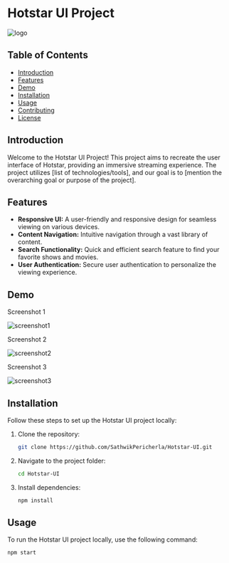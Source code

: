 # Hotstar UI Project

![logo](https://github.com/SathwikPericherla/Hotstar-UI/assets/131369920/1fc23bd7-1474-4401-9ce3-b7d0ffa566bc)

## Table of Contents

- [Introduction](#introduction)
- [Features](#features)
- [Demo](#demo)
- [Installation](#installation)
- [Usage](#usage)
- [Contributing](#contributing)
- [License](#license)

## Introduction

Welcome to the Hotstar UI Project! This project aims to recreate the user interface of Hotstar, providing an immersive streaming experience. The project utilizes [list of technologies/tools], and our goal is to [mention the overarching goal or purpose of the project].

## Features

- **Responsive UI:** A user-friendly and responsive design for seamless viewing on various devices.
- **Content Navigation:** Intuitive navigation through a vast library of content.
- **Search Functionality:** Quick and efficient search feature to find your favorite shows and movies.
- **User Authentication:** Secure user authentication to personalize the viewing experience.

## Demo


Screenshot 1

![screenshot1](https://github.com/SathwikPericherla/Hotstar-UI/assets/131369920/75781ff7-a14f-4693-a90b-1767346678c7)

Screenshot 2

![screenshot2](https://github.com/SathwikPericherla/Hotstar-UI/assets/131369920/79fc71dd-f5c8-4280-bd29-7befd11e7435)

Screenshot 3

![screenshot3](https://github.com/SathwikPericherla/Hotstar-UI/assets/131369920/f704f1fa-38cd-4e95-987d-830d525c96a8)

## Installation

Follow these steps to set up the Hotstar UI project locally:

1. Clone the repository:

    ```bash
    git clone https://github.com/SathwikPericherla/Hotstar-UI.git
    ```

2. Navigate to the project folder:

    ```bash
    cd Hotstar-UI
    ```

3. Install dependencies:

    ```bash
    npm install
    ```

## Usage

To run the Hotstar UI project locally, use the following command:

```bash
npm start
